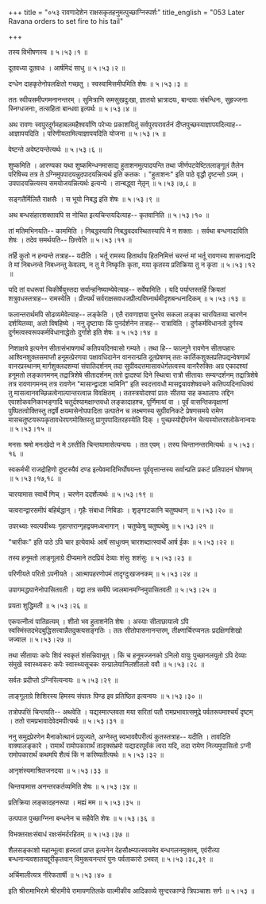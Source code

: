+++
title = "०५३ रावणादेशेन राक्षसकृतहनुमत्पुच्छाग्निस्पर्शः"
title_english = "053 Later Ravana orders to set fire to his tail"

+++


तस्य विभीषणस्य  ॥  ५।५३।१  ॥   

  

दूतवध्या दूतवधः । आर्षमिदं साधु  ॥  ५।५३।२  ॥   

  

दग्धेन दाहकृतेनोपलक्षितो गच्छतु । स्वस्वामिसमीपमिति शेषः  ॥  ५।५३।३  ॥   

  

ततः स्वीयसमीपगमनानन्तरम् । सुमित्राणि समसुखदुःखा, ज्ञातयो भ्रात्रादयः,
बान्दवाः संबन्धिनः, सुहृज्जनाः स्निग्धजनाः, तत्सहिता बान्धवा इत्यर्थः  ॥ 
५।५३।४ ॥   

  

अथ रावणः स्वपुरदुर्गमहाबलमहैश्वर्याणि परेभ्यः प्रकाशयितुं
सर्वपुरपरावर्तनं दीप्तपुच्छस्याज्ञापयदित्याह-- आज्ञापयदिति ।
परिणीयतामित्याज्ञापयदिति योजना  ॥  ५।५३।५  ॥   

  

वेष्टन्ते अवेष्टयन्तेत्यर्थः  ॥  ५।५३।६  ॥   

  

शुष्कमिति । आरण्यका यथा शुष्कमिन्धनमासाद्य हुताशनमुत्पादयन्ति तथा
जीर्णपटवेष्टितलाङ्गूलं तैलेन परिषिच्य तत्र ते
ऽग्निमुपपादयन्नुदपादयन्नित्यर्थ इति कतकः । "हुताशनः" इति पाठे वृद्धौ
दृष्टन्तो ऽयम् । उपपादयन्नित्यस्य समयोजयन्नित्यर्थः इत्यन्ये ।
तान्बद्ध्वा नेतृ़न्  ॥  ५।५३।७,८  ॥   

  

सङ्गतैर्मिलितै राक्षसैः । स भूयो निबद्ध इति शेषः  ॥  ५।५३।९  ॥   

  

अथ बन्धसंहारशक्तावपि स नोचित इत्यचिन्तयदित्याह-- कृतवानिति  ॥  ५।५३।१०
 ॥   

  

तां मतिमभिनयति-- काममिति । निबद्धस्यापि निबद्धवदवस्थितस्यापि मे न शक्ताः
। सर्वथा बन्धनादाविति शेषः । तदेव समर्थयति-- छित्त्वेति  ॥  ५।५३।११  ॥   

  

तर्हि कुतो न हन्यन्ते तत्राह-- यदीति । भर्तू रामस्य हितार्थाय
हितनिमित्तं चरन्तं मां भर्तू रावणस्य शासनाद्यदि ते मां निबध्नन्ते
निबध्नन्तु केवलम्, न तु मे निष्कृतिः कृता, मया कृतस्य प्रतिक्रिया तु न
कृता  ॥  ५।५३।१२  ॥   

  

यदि तां वधरूपां चिकीर्षेयुस्तदा सर्वान्हनिष्याम्येवेत्याह-- सर्वेषामिति
। यदि पर्याप्तस्तर्हि क्रियतां शत्रुवधस्तत्राह-- रामस्येति । प्रीत्यर्थं
सर्वराक्षसवधजप्रीत्यविघ्नार्थमीदृशबन्धनादिकम्  ॥  ५।५३।१३  ॥   

  

फलान्तरार्थमपि सोढव्यमेवेत्याह-- लङ्केति । एतै रावणाज्ञया पुनरेव सकला
लङ्का चारयितव्या चारणेन दर्शयितव्या, अतो विषहिष्ये । ननु दृष्टायाः किं
पुनर्दर्शनेन तत्राह-- रात्राविति । दुर्गकर्मविधानतो दुर्गस्य
दुर्गमत्वस्वरूपकर्मविधानाद्धेतोः दुर्गांशे इति शेषः  ॥  ५।५३।१४  ॥   

  

निशाक्षये इत्यनेन सीतासंभाषणार्थं कतिपयदिनवासो गम्यते । तथा हि--
फाल्गुने रावणेन सीतापहारः आश्विनशुक्लसमाप्तौ हनूमत्प्रेरणया
पक्षावधिदानेन वानरान्प्रति दूतप्रेषणम् ततः
कार्तिकशुक्लप्रतिपद्यन्वेषणार्थं वानरप्रस्थानम् मार्गशुक्लदशम्यां
संपातिदर्शनम् तदा सुग्रीवदत्तमासावधेर्गतत्वस्य वानरैरुक्तिः अग्र
एकादश्यां हनूमतो लङ्कागमनम् तद्रात्रिशेषे सीतादर्शनम् ततो द्वादश्यां
दिने स्थित्वा रात्रौ सीतायाः सम्यग्दर्शनम् तद्रात्रिशेषे तत्र रावणागमनम्
तत्र रावणेन "मासान्द्वादश भामिनि" इति स्वदत्तावधौ मासद्वयावशेषवचने
कतिपयदिनाधिक्यं तु मासत्वानवच्छिन्नत्वेनाल्पान्तरत्वान्न विवक्षितम् ।
ततस्त्रयोदश्यां प्रातः सीतया सह कथालापः तद्दिन एवाशोकवनिकाभङ्गादि
चतुर्दश्यामक्षान्तवधो लङ्कादाहश्च, पूर्णिमायां वा । पूर्वं
वासन्तिकवृक्षाणां पुष्पितत्वोक्तिस्तु तद्वर्षे क्षयमासेनोपपादिता
उत्पातेन च लक्ष्मणस्य सुग्रीवनिकटे प्रेषणसमये रामेण
मासचतुष्टयरूपकृतावधेरपगमोक्तिस्तु प्रागुपपादितरहस्येति दिक् ।
पुच्छस्योद्दीपनेन चेत्यस्योत्तरश्लोकेनान्वयः  ॥  ५।५३।१५  ॥   

  

मनसः श्रमो मनःखेदो न मे ऽस्तीति चिन्तयामासेत्यन्वयः । तत एवम् । तस्य
चिन्तानन्तरमित्यर्थः  ॥  ५।५३।१६  ॥   

  

स्वकर्मभी राजद्रोहिणो दुष्टस्यैवं दण्ड इत्येवमादिभिर्घोषयन्तः
पूर्ववृत्तान्तस्य सर्वान्प्रति प्रकटं प्रतिपादनं घोषणम्  ॥  ५।५३।१७,१८
 ॥   

  

चारयामास स्वार्थे णिच् । चरणेन ददर्शेत्यर्थः  ॥  ५।५३।१९  ॥   

  

चत्वरान्द्वारसमीपं बहिर्बद्धान् । गृहैः संबाधा निबिडाः । शृङ्गाटकानि
चतुष्पथान्  ॥  ५।५३।२०  ॥   

  

उपरथ्याः स्वल्पवीथ्यः गृहान्तरान्गृहद्वयमध्यभागान् । चतुष्केषु
चतुष्पथेषु  ॥  ५।५३।२१  ॥   

  

"चारीकः" इति पाठे ऽपि चार इत्येवार्थः आर्षं साधुत्वम् चारशब्दात्स्वार्थे
आर्ष ईकः  ॥  ५।५३।२२  ॥   

  

तस्य हनूमतो लाङ्गूलाग्रे दीप्यमाने तदप्रियं देव्याः शंसुः शशंसुः  ॥ 
५।५३।२३ ॥   

  

परिणीयते परितो ऽपनीयते । आत्मापहरणोपमं तादृग्दुःखजनकम्  ॥  ५।५३।२४ ॥   

  

उपागमद्ध्यानेनोपासितवती । यद्वा तत्र समीपे ज्वलमानमग्निमुपासितवती  ॥ 
५।५३।२५  ॥   

  

प्रयता शुद्धिमती  ॥  ५।५३।२६  ॥   

  

एकपत्नीत्वं पातिव्रत्यम् । शीतो भव हुताशनेति शेषः । अस्याः सीताछायात्वे
ऽपि स्वस्मिंस्तदभेदबुद्धिसत्त्वान्नैतदुक्त्यसङ्गतिः । ततः
सीतोपासनानन्तरम्, तीक्ष्णार्चिरप्यनलः प्रदक्षिणशिखो जज्वाल  ॥  ५।५३।२७
 ॥   

  

तथा सीतायाः कपेः शिवं स्वकृतं शंसन्निवाभूत् । किं च हनूमज्जनको ऽनिलो
वायुः पुच्छानलयुतो ऽपि देव्याः संमुखे स्वास्थ्यकरः कपेः स्वास्थ्यसूचकः
सन्प्रालेयानिलशीतलो ववौ  ॥  ५।५३।२८  ॥   

  

सर्वतः प्रदीप्तो ऽग्निरित्यन्वयः  ॥  ५।५३।२९  ॥   

  

लाङ्गूलाग्रे शिशिरस्य हिमस्य संपातः पिण्ड इव प्रतिष्ठित इत्यन्वयः  ॥ 
५।५३।३०  ॥   

  

तत्रोपपत्तिं चिन्तयति-- अथवेति । यद्यस्मात्प्लवता मया सरितां पतौ
रामप्रभावात्समुद्रे पर्वतरूपमाश्चर्यं दृष्टम् । ततो
रामप्रभावादेवेदमपीत्यर्थः  ॥  ५।५३।३१  ॥   

  

ननु समुद्रप्रेरणेन मैनाकोत्थानं प्रयुज्यते, अग्नेस्तु स्वभाववैपरीत्यं
कुतस्तत्राह-- यदीति । तावदिति वाक्यालङ्कारे । रामार्थं रामोपकारार्थं
तादृक्संभ्रमो यद्यादरपूर्वंकं त्वरा यदि, तदा रामेण नित्यमुपासितो ऽग्नी
रामोपकारार्थं कथमपि शैत्यं किं न करिष्यतीत्यर्थः  ॥  ५।५३।३२  ॥   

  

आनृशंस्यमाश्रितजनदया  ॥  ५।५३।३३  ॥   

  

चिन्तयामास अनन्तरकर्तव्यमिति शेषः  ॥  ५।५३।३४  ॥   

  

प्रतिक्रिया लङ्कादहनरूपा । मह्यं मम  ॥  ५।५३।३५  ॥   

  

उत्पपात पुच्छाग्निना बन्धनेन च सहैवेति शेषः  ॥  ५।५३।३६  ॥   

  

विभक्तरक्षःसंबाधं रक्षःसंमर्दरहितम्  ॥  ५।५३।३७  ॥   

  

शैलसङ्काशो महान्भूत्वा ह्रस्वतां प्राप्त इत्यनेन देहसौक्ष्म्यात्स्वयमेव
बन्धगलनमुक्तम्, एवंरीत्या बन्धनान्यवशातयद्दूरीकृतवान् विमुक्त्यनन्तरं
पुनः पर्वताकारो ऽभवत्  ॥  ५।५३।३८,३९  ॥   

  

अर्चिमालीत्यत्र नीरेफतार्षी  ॥  ५।५३।४०  ॥   

  

इति श्रीरामाभिरामे श्रीरामीये रामायणतिलके वाल्मीकीय आदिकाव्ये
सुन्दरकाण्डे त्रिपञ्चाशः सर्गः  ॥  ५।५३  ॥   

  


